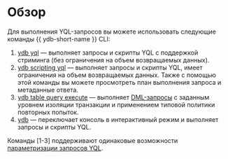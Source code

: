 # Обзор

Для выполнения YQL-запросов вы можете использовать следующие команды {{ ydb-short-name }} CLI:

1. [ydb yql](yql.md) — выполняет запросы и скрипты YQL с поддержкой стриминга (без ограничения на объем возвращаемых данных).
2. [ydb scripting yql](scripting-yql.md) — выполняет запросы и скрипты YQL, имеет ограничения на объем возвращаемых данных. Также с помощью этой команды вы можете просмотреть план выполнения запроса и метаданные ответа.
3. [ydb table query execute](table-query-execute.md) — выполняет [DML-запросы](https://en.wikipedia.org/wiki/Data_manipulation_language#SQL) с заданным уровнем изоляции транзакции и применением типовой политики повторных попыток.
4. [ydb](interactive-cli.md) — переключает консоль в интерактивный режим и выполняет запросы и скрипты YQL.

Команды [1-3] поддерживают одинаковые возможности [параметризации запросов YQL](parameterized-queries-cli.md).
